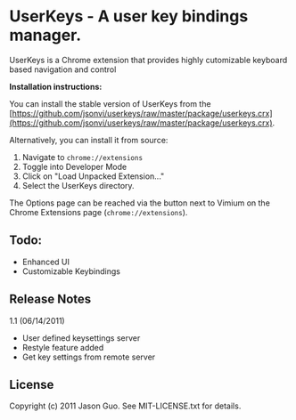 UserKeys - A user key bindings manager.
========================================

UserKeys is a Chrome extension that provides highly cutomizable keyboard based navigation and control 

__Installation instructions:__

You can install the stable version of UserKeys from the
[https://github.com/jsonvi/userkeys/raw/master/package/userkeys.crx](https://github.com/jsonvi/userkeys/raw/master/package/userkeys.crx).

Alternatively, you can install it from source:

1. Navigate to `chrome://extensions`
2. Toggle into Developer Mode
3. Click on "Load Unpacked Extension..."
4. Select the UserKeys directory.

The Options page can be reached via the button next to Vimium on
the Chrome Extensions page (`chrome://extensions`).

Todo:
-----

 - Enhanced UI
 - Customizable Keybindings

Release Notes
-------------

1.1 (06/14/2011)

 - User defined keysettings server
 - Restyle feature added 
 - Get key settings from remote server

License
-------
Copyright (c) 2011 Jason Guo. See MIT-LICENSE.txt for details.

